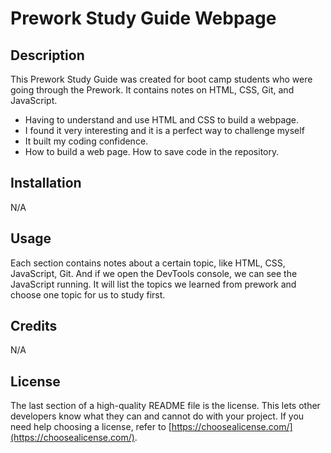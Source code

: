 
# Prework Study Guide Webpage

## Description

This Prework Study Guide was created for boot camp students who were going through the Prework. It contains notes on HTML, CSS, Git, and JavaScript.

-  Having to understand and use HTML and CSS to build a webpage.
-  I found it very interesting and it is a perfect way to challenge myself
- It built my coding confidence.
- How to build a web page. How to save code in the repository. 



## Installation

N/A

## Usage

 Each section contains notes about a certain topic, like HTML, CSS, JavaScript, Git. And if we open the DevTools console, we can see the JavaScript running. It will list the topics we learned from prework and choose one topic for us to study first.

## Credits

N/A

## License

The last section of a high-quality README file is the license. This lets other developers know what they can and cannot do with your project. If you need help choosing a license, refer to [https://choosealicense.com/](https://choosealicense.com/).

